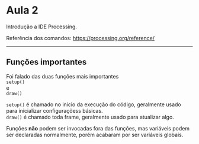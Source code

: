 # Aula 2
Introdução a IDE Processing.

Referência dos comandos: https://processing.org/reference/

---

## Funções importantes
Foi falado das duas funções mais importantes  
`setup()`  
e  
`draw()`

`setup()` é chamado no inicio da execução do código, geralmente usado para inicializar configuraçõess básicas.  
`draw()` é chamado toda frame, geralmente usado para atualizar algo.  

Funções **não** podem ser invocadas fora das funções, mas variáveis podem ser declaradas normalmente, porém acabaram por ser variáveis globais.  
